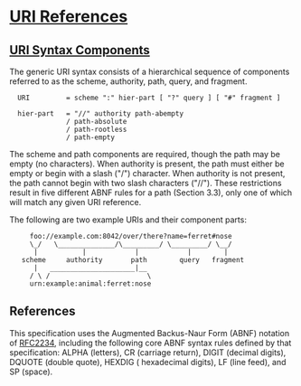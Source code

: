 # [URI References](https://datatracker.ietf.org/doc/html/rfc3986)

## [URI Syntax Components](https://datatracker.ietf.org/doc/html/rfc3986#section-3)

The generic URI syntax consists of a hierarchical sequence of
components referred to as the scheme, authority, path, query, and
fragment.

      URI         = scheme ":" hier-part [ "?" query ] [ "#" fragment ]

      hier-part   = "//" authority path-abempty
                  / path-absolute
                  / path-rootless
                  / path-empty

The scheme and path components are required, though the path may be
empty (no characters).  When authority is present, the path must
either be empty or begin with a slash ("/") character.  When
authority is not present, the path cannot begin with two slash
characters ("//").  These restrictions result in five different ABNF
rules for a path (Section 3.3), only one of which will match any
given URI reference.

The following are two example URIs and their component parts:

         foo://example.com:8042/over/there?name=ferret#nose
         \_/   \______________/\_________/ \_________/ \__/
          |           |            |            |        |
       scheme     authority       path        query   fragment
          |   _____________________|__
         / \ /                        \
         urn:example:animal:ferret:nose

## References

This specification uses the Augmented Backus-Naur Form (ABNF) notation
of [RFC2234](https://datatracker.ietf.org/doc/html/rfc2234), including the following core ABNF syntax rules defined by
that specification: ALPHA (letters), CR (carriage return), DIGIT (decimal digits), DQUOTE (double quote), HEXDIG (
hexadecimal
digits), LF (line feed), and SP (space).

